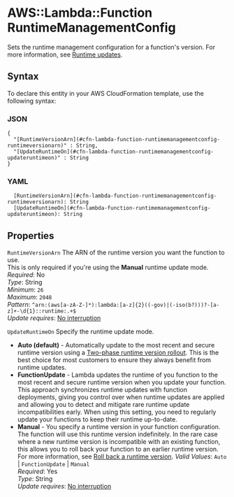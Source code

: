 # AWS::Lambda::Function RuntimeManagementConfig<a name="aws-properties-lambda-function-runtimemanagementconfig"></a>

Sets the runtime management configuration for a function's version\. For more information, see [Runtime updates](https://docs.aws.amazon.com/lambda/latest/dg/runtimes-update.html)\.

## Syntax<a name="aws-properties-lambda-function-runtimemanagementconfig-syntax"></a>

To declare this entity in your AWS CloudFormation template, use the following syntax:

### JSON<a name="aws-properties-lambda-function-runtimemanagementconfig-syntax.json"></a>

```
{
  "[RuntimeVersionArn](#cfn-lambda-function-runtimemanagementconfig-runtimeversionarn)" : String,
  "[UpdateRuntimeOn](#cfn-lambda-function-runtimemanagementconfig-updateruntimeon)" : String
}
```

### YAML<a name="aws-properties-lambda-function-runtimemanagementconfig-syntax.yaml"></a>

```
  [RuntimeVersionArn](#cfn-lambda-function-runtimemanagementconfig-runtimeversionarn): String
  [UpdateRuntimeOn](#cfn-lambda-function-runtimemanagementconfig-updateruntimeon): String
```

## Properties<a name="aws-properties-lambda-function-runtimemanagementconfig-properties"></a>

`RuntimeVersionArn` <a name="cfn-lambda-function-runtimemanagementconfig-runtimeversionarn"></a>
The ARN of the runtime version you want the function to use\.  
This is only required if you're using the **Manual** runtime update mode\.
_Required_: No  
_Type_: String  
_Minimum_: `26`  
_Maximum_: `2048`  
_Pattern_: `^arn:(aws[a-zA-Z-]*):lambda:[a-z]{2}((-gov)|(-iso(b?)))?-[a-z]+-\d{1}::runtime:.+$`  
_Update requires_: [No interruption](https://docs.aws.amazon.com/AWSCloudFormation/latest/UserGuide/using-cfn-updating-stacks-update-behaviors.html#update-no-interrupt)

`UpdateRuntimeOn` <a name="cfn-lambda-function-runtimemanagementconfig-updateruntimeon"></a>
Specify the runtime update mode\.

- **Auto \(default\)** \- Automatically update to the most recent and secure runtime version using a [Two\-phase runtime version rollout](https://docs.aws.amazon.com/lambda/latest/dg/runtimes-update.html#runtime-management-two-phase)\. This is the best choice for most customers to ensure they always benefit from runtime updates\.
- **FunctionUpdate** \- Lambda updates the runtime of you function to the most recent and secure runtime version when you update your function\. This approach synchronizes runtime updates with function deployments, giving you control over when runtime updates are applied and allowing you to detect and mitigate rare runtime update incompatibilities early\. When using this setting, you need to regularly update your functions to keep their runtime up\-to\-date\.
- **Manual** \- You specify a runtime version in your function configuration\. The function will use this runtime version indefinitely\. In the rare case where a new runtime version is incompatible with an existing function, this allows you to roll back your function to an earlier runtime version\. For more information, see [Roll back a runtime version](https://docs.aws.amazon.com/lambda/latest/dg/runtimes-update.html#runtime-management-rollback)\.
  _Valid Values_: `Auto` \| `FunctionUpdate` \| `Manual`  
  _Required_: Yes  
  _Type_: String  
  _Update requires_: [No interruption](https://docs.aws.amazon.com/AWSCloudFormation/latest/UserGuide/using-cfn-updating-stacks-update-behaviors.html#update-no-interrupt)
